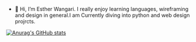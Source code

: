 - 👋 Hi, I’m Esther Wangari. I really enjoy learning languages, wireframing and design in general.I am Currently diving into python and web design projrcts.

[![Anurag's GitHub stats](https://github-readme-stats.vercel.app/api?username=esskare)](https://github.com/anuraghazra/github-readme-stats)
